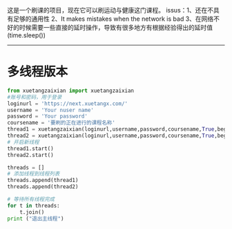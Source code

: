 这是一个刷课的项目，现在它可以刷运动与健康这门课程。
issus：1、还在不具有足够的通用性
2、It makes mistakes when the network is bad
3、在网络不好的时候需要一些直接的延时操作，导致有很多地方有根据经验得出的延时值(time.sleep())


---
# 多线程版本

```python
from xuetangzaixian import xuetangzaixian
#账号和密码，用于登录
loginurl = 'https://next.xuetangx.com/'
username = 'Your nuser name'
password = 'Your password'
coursename = '要刷的正在进行的课程名称'
thread1 = xuetangzaixian(loginurl,username,password,coursename,True,begin=18)
thread2 = xuetangzaixian(loginurl,username,password,coursename,True,begin=20)
# 开启新线程
thread1.start()
thread2.start()

threads = []
# 添加线程到线程列表
threads.append(thread1)
threads.append(thread2)

# 等待所有线程完成
for t in threads:
    t.join()
print ("退出主线程")
```

